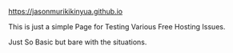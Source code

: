 https://jasonmurikikinyua.github.io

This is just a simple Page for Testing Various Free Hosting Issues.

Just So Basic but bare with the situations.
